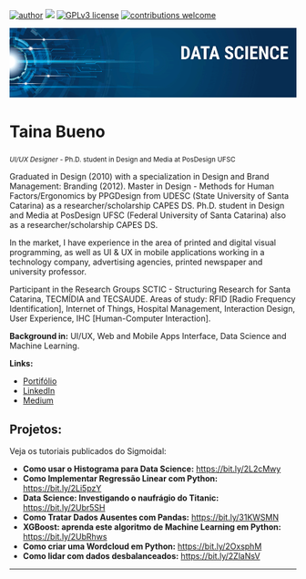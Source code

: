 [![author](https://img.shields.io/badge/author-tainabueno-red)](https://www.linkedin.com/in/tain%C3%A1-a-bueno-de-oliveira-856b62b8) 
[![](https://img.shields.io/badge/python-3.7+-blue.svg)](https://www.python.org/downloads/release/python-365/) [![GPLv3 license](https://img.shields.io/badge/License-GPLv3-blue.svg)](http://perso.crans.org/besson/LICENSE.html) [![contributions welcome](https://img.shields.io/badge/contributions-welcome-brightgreen.svg?style=flat)](https://github.com/tainabueno)

<p align="center">
  <img src="banner.png" >
</p>



# Taina Bueno
<sub>*UI/UX Designer* - Ph.D. student in Design and Media at PosDesign UFSC</sub>


Graduated in Design (2010) with a specialization in Design and Brand Management: Branding (2012). Master in Design - Methods for Human Factors/Ergonomics by PPGDesign from UDESC (State University of Santa Catarina) as a researcher/scholarship CAPES DS. Ph.D. student in Design and Media at PosDesign UFSC (Federal University of Santa Catarina) also as a researcher/scholarship CAPES DS.

In the market, I have experience in the area of ​​printed and digital visual programming, as well as UI & UX in mobile applications working in a technology company, advertising agencies, printed newspaper and university professor.

Participant in the Research Groups SCTIC - Structuring Research for Santa Catarina, TECMÍDIA and TECSAUDE. Areas of study: RFID [Radio Frequency Identification], Internet of Things, Hospital Management, Interaction Design, User Experience, IHC [Human-Computer Interaction].



**Background in:** UI/UX, Web and Mobile Apps Interface, Data Science and Machine Learning.


**Links:**
* [Portifólio](http://tainabueno.com)
* [LinkedIn](https://www.linkedin.com/in/tain%C3%A1-a-bueno-de-oliveira-856b62b8/)
* [Medium](https://www.medium.com/@tainabueno)



## Projetos:
Veja os tutoriais publicados do Sigmoidal:

* **Como usar o Histograma para Data Science:** https://bit.ly/2L2cMwy
* **Como Implementar Regressão Linear com Python:** https://bit.ly/2Li5pzY
* **Data Science: Investigando o naufrágio do Titanic:** https://bit.ly/2Ubr5SH
* **Como Tratar Dados Ausentes com Pandas:** https://bit.ly/31KWSMN
* **XGBoost: aprenda este algoritmo de Machine Learning em Python:** https://bit.ly/2UbRhws
* **Como criar uma Wordcloud em Python:** https://bit.ly/2OxsphM
* **Como lidar com dados desbalanceados:** https://bit.ly/2ZlaNsV

---




